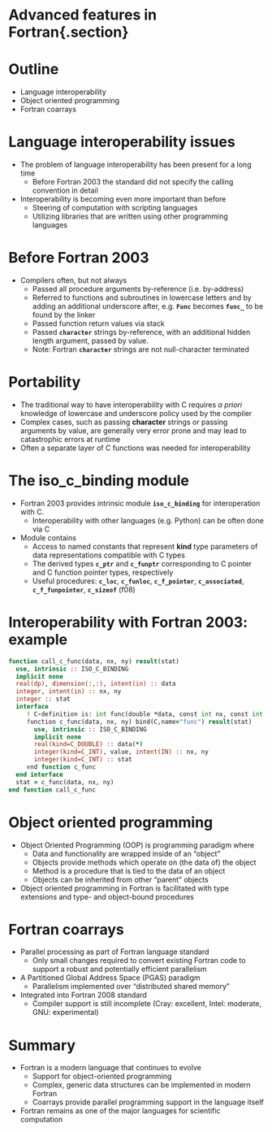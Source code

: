 # Advanced features in Fortran{.section}

# Outline

- Language interoperability
- Object oriented programming
- Fortran coarrays

# Language interoperability issues

- The problem of language interoperability has been present for a long
  time
    - Before Fortran 2003 the standard did not specify the calling
      convention in detail
- Interoperability is becoming even more important than before
    - Steering of computation with scripting languages
    - Utilizing libraries that are written using other programming
      languages

# Before Fortran 2003

- Compilers often, but not always
    - Passed all procedure arguments by-reference (i.e. by-address)
    - Referred to functions and subroutines in lowercase letters and
      by adding an additional underscore after, e.g. **`Func`**
      becomes **`func_`** to be found by the linker
    - Passed function return values via stack
    - Passed **`character`** strings by-reference, with an additional
      hidden length argument, passed by value.
    - Note: Fortran **`character`** strings are not null-character
      terminated

# Portability

- The traditional way to have interoperability with C requires *a
  priori* knowledge of lowercase and underscore policy used by the
  compiler
- Complex cases, such as passing **character** strings or passing
  arguments by value, are generally very error prone and may lead to
  catastrophic errors at runtime
- Often a separate layer of C functions was needed for
  interoperability

# The iso_c_binding module

- Fortran 2003 provides intrinsic module **`iso_c_binding`** for
  interoperation with C.
    - Interoperability with other languages (e.g. Python) can be often
      done via C
- Module contains
    - Access to named constants that represent **kind** type
      parameters of data representations compatible with C types
    - The derived types **`c_ptr`** and **`c_funptr`** corresponding
      to C pointer and C function pointer types, respectively
    - Useful procedures: **`c_loc`**, **`c_funloc`**,
      **`c_f_pointer`**, **`c_associated`**, **`c_f_funpointer`**,
      **`c_sizeof`** (f08)

# Interoperability with Fortran 2003: example

``` fortran
function call_c_func(data, nx, ny) result(stat)
  use, intrinsic :: ISO_C_BINDING
  implicit none
  real(dp), dimension(:,:), intent(in) :: data
  integer, intent(in) :: nx, ny
  integer :: stat
  interface
     ! C-definition is: int func(double *data, const int nx, const int ny)
     function c_func(data, nx, ny) bind(C,name="func") result(stat)
       use, intrinsic :: ISO_C_BINDING
       implicit none
       real(kind=C_DOUBLE) :: data(*)
       integer(kind=C_INT), value, intent(IN) :: nx, ny
       integer(kind=C_INT) :: stat
     end function c_func
  end interface
  stat = c_func(data, nx, ny)
end function call_c_func
```

# Object oriented programming

- Object Oriented Programming (OOP) is programming paradigm where
    - Data and functionality are wrapped inside of an “object”
    - Objects provide methods which operate on (the data of) the
      object
    - Method is a procedure that is tied to the data of an object
    - Objects can be inherited from other “parent” objects
- Object oriented programming in Fortran is facilitated with type
  extensions and type- and object-bound procedures

# Fortran coarrays

- Parallel processing as part of Fortran language standard
    - Only small changes required to convert existing Fortran code to
      support a robust and potentially efficient parallelism
- A Partitioned Global Address Space (PGAS) paradigm
    - Parallelism implemented over “distributed shared memory”
- Integrated into Fortran 2008 standard
    - Compiler support is still incomplete (Cray: excellent, Intel:
      moderate, GNU: experimental)


# Summary

- Fortran is a modern language that continues to evolve
    - Support for object-oriented programming
    - Complex, generic data structures can be implemented in modern
      Fortran
    - Coarrays provide parallel programming support in the language
      itself
- Fortran remains as one of the major languages for scientific
  computation

<!--  LocalWords:  Fortran interoperability Fortran coarrays priori
 -->
<!--  LocalWords:  runtime iso interoperation OOP PGAS
 -->
